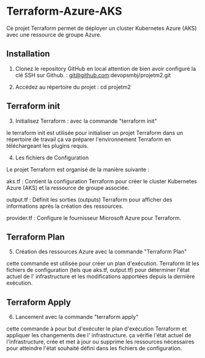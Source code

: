 # Terraform-Azure-AKS

Ce projet Terraform permet de déployer un cluster Kubernetes Azure (AKS) avec une ressource de groupe Azure.


## Installation

1. Clonez le repository GitHub en local attention de bien avoir configuré la clé SSH sur Github.
 : git@github.com:devopsmbj/projetm2.git


2. Accédez au répertoire du projet :
cd projetm2

## Terraform init

3. Initialisez Terraform :
avec la commande "terraform init"

le terraform init est utilisée pour initialiser un projet Terraform dans un répertoire de travail ça va préparer l'environnement Terraform en téléchargeant les plugins requis.


4.  Les fichiers de Configuration

Le projet Terraform est organisé de la manière suivante :

aks.tf : Contient la configuration Terraform pour créer le cluster Kubernetes Azure (AKS) et la ressource de groupe associée.

output.tf : Définit les sorties (outputs) Terraform pour afficher des informations après la création des ressources.

provider.tf : Configure le fournisseur Microsoft Azure pour Terraform.
## Terraform Plan
5. Création des ressources Azure avec la commande "Terraform Plan"

cette commande est utilisée pour créer un plan d'exécution. Terraform lit les fichiers de configuration (tels que aks.tf, output.tf) pour déterminer l'état actuel de l' infrastructure et les modifications apportées depuis la dernière exécution.
## Terraform Apply
6. Lancement avec la commande "terraform apply"


cette commande à pour but d'exécuter le plan d'exécution Terraform et appliquer les changements dee l' infrastructure. ça vérifie l'état actuel de l'infrastructure, crée et met à jour ou supprime les ressources nécessaires pour atteindre l'état souhaité défini dans les fichiers de configuration.

